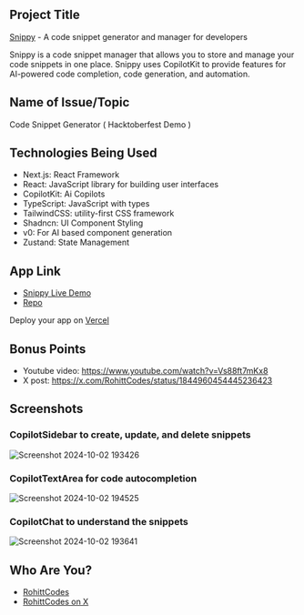 ## Project Title

[Snippy](https://snippy-self.vercel.app) - A code snippet generator and manager for developers

Snippy is a code snippet manager that allows you to store and manage your code snippets in one place. Snippy uses CopilotKit to provide features for AI-powered code completion, code generation, and automation.

## Name of Issue/Topic

Code Snippet Generator ( Hacktoberfest Demo )

## Technologies Being Used

- Next.js: React Framework
- React: JavaScript library for building user interfaces
- CopilotKit: Ai Copilots
- TypeScript: JavaScript with types
- TailwindCSS: utility-first CSS framework
- Shadncn: UI Component Styling
- v0: For AI based component generation
- Zustand: State Management

## App Link

- [Snippy Live Demo](https://snippy-self.vercel.app)
- [Repo](https://github.com/RohittCodes/snippy)

Deploy your app on [Vercel](https://vercel.com/new)

## Bonus Points
- Youtube video: https://www.youtube.com/watch?v=Vs88ft7mKx8
- X post: https://x.com/RohittCodes/status/1844960454445236423

## Screenshots

### CopilotSidebar to create, update, and delete snippets
![Screenshot 2024-10-02 193426](https://github.com/user-attachments/assets/690da14e-6131-462d-be46-f21b65f99c15)

### CopilotTextArea for code autocompletion
![Screenshot 2024-10-02 194525](https://github.com/user-attachments/assets/d0a12de4-8bbd-4efa-8782-b2c80dfb7172)

### CopilotChat to understand the snippets
![Screenshot 2024-10-02 193641](https://github.com/user-attachments/assets/4f2f6a73-b0ec-486c-a9cd-a370f72c6aa8)


## Who Are You?

- [RohittCodes](https://github.com/RohittCodes)
- [RohittCodes on X](https://x.com/RohittCodes)

